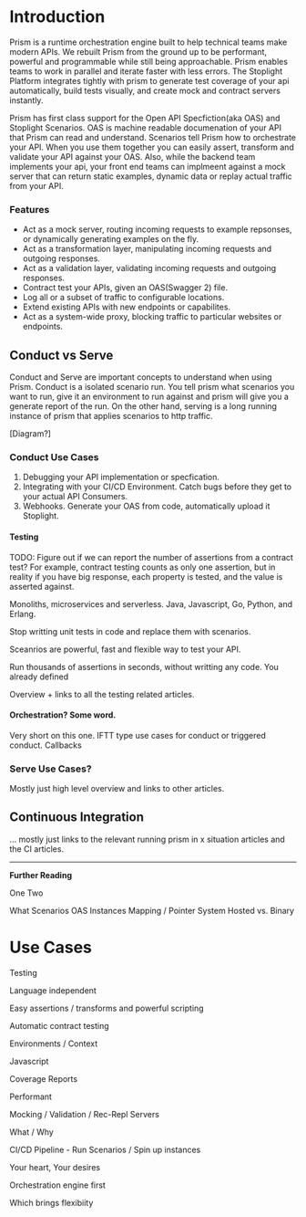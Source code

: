 # Introduction

Prism is a runtime orchestration engine built to help technical teams make modern APIs. We rebuilt Prism from the ground up to be performant, powerful and programmable while still being approachable. Prism enables teams to work in parallel and iterate faster with less errors. The Stoplight Platform integrates tightly with prism to generate test coverage of your api automatically, build tests visually, and create mock and contract servers instantly.

Prism has first class support for the Open API Specfiction(aka OAS) and Stoplight Scenarios. OAS is machine readable documenation of your API that Prism can read and understand. Scenarios tell Prism how to orchestrate your API. When you use them together you can easily assert, transform and validate your API against your OAS. Also, while the backend team implements your api, your front end teams can implmeent against a mock server that can return static examples, dynamic data or replay actual traffic from your API.

### Features

* Act as a mock server, routing incoming requests to example repsonses, or dynamically generating examples on the fly.
* Act as a transformation layer, manipulating incoming requests and outgoing responses.
* Act as a validation layer, validating incoming requests and outgoing responses.
* Contract test your APIs, given an OAS(Swagger 2) file.
* Log all or a subset of traffic to configurable locations.
* Extend existing APIs with new endpoints or capabilites.
* Act as a system-wide proxy, blocking traffic to particular websites or endpoints.

## Conduct vs Serve

Conduct and Serve are important concepts to understand when using Prism. Conduct is a isolated scenario run. You tell prism what scenarios you want to run, give it an environment to run against and prism will give you a generate report of the run. On the other hand, serving is a long running instance of prism that applies scenarios to http traffic.

[Diagram?]

### Conduct Use Cases

1.  Debugging your API implementation or specfication.
2.  Integrating with your CI/CD Environment. Catch bugs before they get to your actual API Consumers.
3.  Webhooks. Generate your OAS from code, automatically upload it Stoplight.

#### Testing

TODO: Figure out if we can report the number of assertions from a contract test? For example, contract testing counts as only one assertion, but in reality if you have big response, each property is tested, and the value is asserted against.

Monoliths, microservices and serverless. Java, Javascript, Go, Python, and Erlang.

Stop writting unit tests in code and replace them with scenarios.

Sceanrios are powerful, fast and flexible way to test your API.

Run thousands of assertions in seconds, without writting any code. You already defined

Overview + links to all the testing related articles.

#### Orchestration? Some word.

Very short on this one. IFTT type use cases for conduct or triggered conduct. Callbacks

### Serve Use Cases?

Mostly just high level overview and links to other articles.

## Continuous Integration

… mostly just links to the relevant running prism in x situation articles and the CI articles.

---

**Further Reading**

One
Two

What
Scenarios
OAS
Instances
Mapping / Pointer System
Hosted vs. Binary

# Use Cases

Testing

Language independent

Easy assertions / transforms and powerful scripting

Automatic contract testing

Environments / Context

Javascript

Coverage Reports

Performant

Mocking / Validation / Rec-Repl Servers

What / Why

CI/CD Pipeline - Run Scenarios / Spin up instances

Your heart, Your desires

Orchestration engine first

Which brings flexibiity
